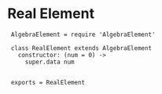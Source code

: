Real Element
============

     AlgebraElement = require 'AlgebraElement'

     class RealElement extends AlgebraElement
       constructor: (num = 0) ->
         super.data num

       
     exports = RealElement

